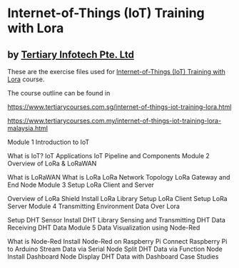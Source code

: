 # Internet-of-Things (IoT) Training with Lora
## by [Tertiary Infotech Pte. Ltd](https://www.tertiarycourses.com.sg/)

These are the exercise files used for [Internet-of-Things (IoT) Training with Lora](https://www.tertiarycourses.com.sg/internet-of-things-iot-training-lora.html) course. 

The course outline can be found in 

https://www.tertiarycourses.com.sg/internet-of-things-iot-training-lora.html

https://www.tertiarycourses.com.my/internet-of-things-iot-training-lora-malaysia.html

Module 1 Introduction to IoT

What is IoT?
IoT Applications
IoT Pipeline and Components
Module 2 Overview of LoRa & LoRaWAN

What is LoRaWAN
What is LoRa
LoRa Network Topology
LoRa Gateway and End Node
Module 3 Setup LoRa Client and Server

Overview of LoRa Shield
Install LoRa Library
Setup LoRa Client 
Setup LoRa Server
Module 4 Transmitting Environment Data Over Lora

Setup DHT Sensor
Install DHT Library
Sensing and Transmitting DHT Data
Receiving DHT Data
Module 5 Data Visualization using Node-Red

What is Node-Red
Install Node-Red on Raspberry Pi
Connect Raspberry Pi to Arduino 
Stream Data via Serial Node
Split DHT Data via Function Node
Install Dashboard Node
Display DHT Data with Dashboard
Case Studies
